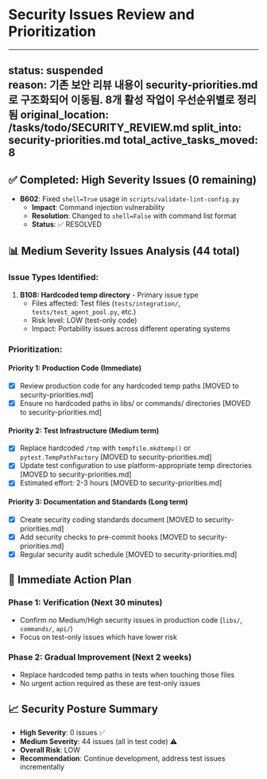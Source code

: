 # Security Issues Review and Prioritization

---
status: suspended  
reason: 기존 보안 리뷰 내용이 security-priorities.md로 구조화되어 이동됨. 8개 활성 작업이 우선순위별로 정리됨
original_location: /tasks/todo/SECURITY_REVIEW.md
split_into: security-priorities.md
total_active_tasks_moved: 8
---

## ✅ Completed: High Severity Issues (0 remaining)

- **B602**: Fixed `shell=True` usage in `scripts/validate-lint-config.py`
  - **Impact**: Command injection vulnerability
  - **Resolution**: Changed to `shell=False` with command list format
  - **Status**: ✅ RESOLVED

## 📊 Medium Severity Issues Analysis (44 total)

### Issue Types Identified:

1. **B108: Hardcoded temp directory** - Primary issue type
   - Files affected: Test files (`tests/integration/`, `tests/test_agent_pool.py`, etc.)
   - Risk level: LOW (test-only code)
   - Impact: Portability issues across different operating systems

### Prioritization:

#### Priority 1: Production Code (Immediate)

- [x] Review production code for any hardcoded temp paths [MOVED to security-priorities.md]
- [x] Ensure no hardcoded paths in libs/ or commands/ directories [MOVED to security-priorities.md]

#### Priority 2: Test Infrastructure (Medium term)

- [x] Replace hardcoded `/tmp` with `tempfile.mkdtemp()` or `pytest.TempPathFactory` [MOVED to security-priorities.md]
- [x] Update test configuration to use platform-appropriate temp directories [MOVED to security-priorities.md]
- [x] Estimated effort: 2-3 hours [MOVED to security-priorities.md]

#### Priority 3: Documentation and Standards (Long term)

- [x] Create security coding standards document [MOVED to security-priorities.md]
- [x] Add security checks to pre-commit hooks [MOVED to security-priorities.md]
- [x] Regular security audit schedule [MOVED to security-priorities.md]

## 🎯 Immediate Action Plan

### Phase 1: Verification (Next 30 minutes)

- Confirm no Medium/High security issues in production code (`libs/`, `commands/`, `api/`)
- Focus on test-only issues which have lower risk

### Phase 2: Gradual Improvement (Next 2 weeks)

- Replace hardcoded temp paths in tests when touching those files
- No urgent action required as these are test-only issues

## 📈 Security Posture Summary

- **High Severity**: 0 issues ✅
- **Medium Severity**: 44 issues (all in test code) ⚠️
- **Overall Risk**: LOW
- **Recommendation**: Continue development, address test issues incrementally